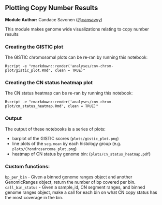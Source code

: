 ## Plotting Copy Number Results

**Module Author:** Candace Savonen ([@cansavvy](https://www.github.com/cansavvy))

This module makes genome wide visualizations relating to copy number results

### Creating the GISTIC plot

The GISTIC chromosomal plots can be re-ran by running this notebook:

```
Rscript -e "rmarkdown::render('analyses/cnv-chrom-plot/gistic_plot.Rmd', clean = TRUE)"
```

### Creating the CN status heatmap plot

The CN status heatmap can be re-ran by running this notebook:

```
Rscript -e "rmarkdown::render('analyses/cnv-chrom-plot/cn_status_heatmap.Rmd', clean = TRUE)"
```

### Output

The output of these notebooks is a series of plots:
- barplot of the GISTIC scores (`plots/gistic_plot.png`)
- line plots of the `seg.mean` by each histology group (e.g. `plots/Chondrosarcoma_plot.png`)
- heatmap of CN status by genome bin: (`plots/cn_status_heatmap.pdf`)

### Custom functions:
`bp_per_bin` - Given a binned genome ranges object and another GenomicRanges object, return the number of bp covered per bin.
`call_bin_status` - Given a sample_id, CN segment ranges, and binned genome ranges object,
make a call for each bin on what CN copy status has the most coverage in the bin.
